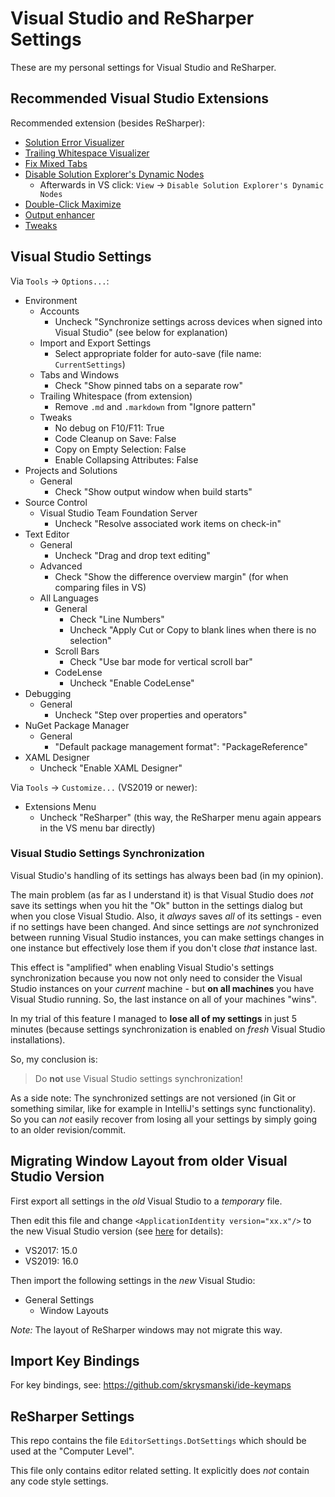# Visual Studio and ReSharper Settings

These are my personal settings for Visual Studio and ReSharper.

## Recommended Visual Studio Extensions

Recommended extension (besides ReSharper):

* [Solution Error Visualizer](https://marketplace.visualstudio.com/items?itemName=VisualStudioPlatformTeam.SolutionErrorVisualizer)
* [Trailing Whitespace Visualizer](https://marketplace.visualstudio.com/items?itemName=MadsKristensen.TrailingWhitespaceVisualizer)
* [Fix Mixed Tabs](https://marketplace.visualstudio.com/items?itemName=VisualStudioPlatformTeam.FixMixedTabs)
* [Disable Solution Explorer's Dynamic Nodes](https://marketplace.visualstudio.com/items?itemName=MadsKristensen.DisableSolutionExplorersDynamicNodes)
  * Afterwards in VS click: `View` -> `Disable Solution Explorer's Dynamic Nodes`
* [Double-Click Maximize](https://marketplace.visualstudio.com/items?itemName=VisualStudioPlatformTeam.Double-ClickMaximize)
* [Output enhancer](https://marketplace.visualstudio.com/items?itemName=NikolayBalakin.Outputenhancer)
* [Tweaks](https://marketplace.visualstudio.com/items?itemName=MadsKristensen.Tweaks)

## Visual Studio Settings

Via `Tools` -> `Options...`:

* Environment
  * Accounts
    * Uncheck "Synchronize settings across devices when signed into Visual Studio" (see below for explanation)
  * Import and Export Settings
    * Select appropriate folder for auto-save (file name: `CurrentSettings`)
  * Tabs and Windows
    * Check "Show pinned tabs on a separate row"
  * Trailing Whitespace (from extension)
    * Remove `.md` and `.markdown` from "Ignore pattern"
  * Tweaks
    * No debug on F10/F11: True
    * Code Cleanup on Save: False
    * Copy on Empty Selection: False
    * Enable Collapsing Attributes: False
* Projects and Solutions
  * General
    * Check "Show output window when build starts"
* Source Control
  * Visual Studio Team Foundation Server
    * Uncheck "Resolve associated work items on check-in"
* Text Editor
  * General
    * Uncheck "Drag and drop text editing"
  * Advanced
    * Check "Show the difference overview margin" (for when comparing files in VS)
  * All Languages
    * General
      * Check "Line Numbers"
      * Uncheck "Apply Cut or Copy to blank lines when there is no selection"
    * Scroll Bars
      * Check "Use bar mode for vertical scroll bar"
    * CodeLense
      * Uncheck "Enable CodeLense"
* Debugging
  * General
    * Uncheck "Step over properties and operators"
* NuGet Package Manager
  * General
    * "Default package management format": "PackageReference"
* XAML Designer
  * Uncheck "Enable XAML Designer"

Via `Tools` -> `Customize...` (VS2019 or newer):

* Extensions Menu
  * Uncheck "ReSharper" (this way, the ReSharper menu again appears in the VS menu bar directly)

### Visual Studio Settings Synchronization

Visual Studio's handling of its settings has always been bad (in my opinion).

The main problem (as far as I understand it) is that Visual Studio does *not* save its settings when you hit the "Ok" button in the settings dialog but when you close Visual Studio. Also, it *always* saves *all* of its settings - even if no settings have been changed. And since settings are *not* synchronized between running Visual Studio instances, you can make settings changes in one instance but effectively lose them if you don't close *that* instance last.

This effect is "amplified" when enabling Visual Studio's settings synchronization because you now not only need to consider the Visual Studio instances on your *current* machine - but **on all machines** you have Visual Studio running. So, the last instance on all of your machines "wins".

In my trial of this feature I managed to **lose all of my settings** in just 5 minutes (because settings synchronization is enabled on *fresh* Visual Studio installations).

So, my conclusion is:

> Do **not** use Visual Studio settings synchronization!

As a side note: The synchronized settings are not versioned (in Git or something similar, like for example in IntelliJ's settings sync functionality). So you can *not* easily recover from losing all your settings by simply going to an older revision/commit.

## Migrating Window Layout from older Visual Studio Version

First export all settings in the *old* Visual Studio to a *temporary* file.

Then edit this file and change `<ApplicationIdentity version="xx.x"/>` to the new Visual Studio version (see [here](https://stackoverflow.com/q/21996197/614177) for details):

* VS2017: 15.0
* VS2019: 16.0

Then import the following settings in the *new* Visual Studio:

* General Settings
  * Window Layouts

*Note:* The layout of ReSharper windows may not migrate this way.

## Import Key Bindings

For key bindings, see: <https://github.com/skrysmanski/ide-keymaps>

## ReSharper Settings

This repo contains the file `EditorSettings.DotSettings` which should be used at the "Computer Level".

This file only contains editor related setting. It explicitly does *not* contain any code style settings.
